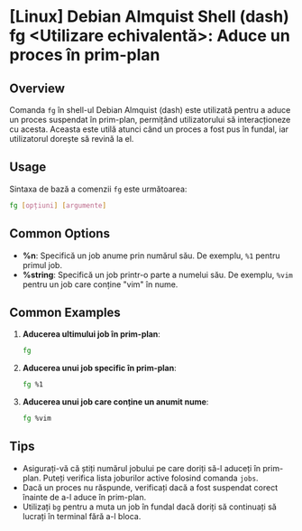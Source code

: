 # [Linux] Debian Almquist Shell (dash) fg <Utilizare echivalentă>: Aduce un proces în prim-plan

## Overview
Comanda `fg` în shell-ul Debian Almquist (dash) este utilizată pentru a aduce un proces suspendat în prim-plan, permițând utilizatorului să interacționeze cu acesta. Aceasta este utilă atunci când un proces a fost pus în fundal, iar utilizatorul dorește să revină la el.

## Usage
Sintaxa de bază a comenzii `fg` este următoarea:

```bash
fg [opțiuni] [argumente]
```

## Common Options
- **%n**: Specifică un job anume prin numărul său. De exemplu, `%1` pentru primul job.
- **%string**: Specifică un job printr-o parte a numelui său. De exemplu, `%vim` pentru un job care conține "vim" în nume.

## Common Examples
1. **Aducerea ultimului job în prim-plan**:
   ```bash
   fg
   ```

2. **Aducerea unui job specific în prim-plan**:
   ```bash
   fg %1
   ```

3. **Aducerea unui job care conține un anumit nume**:
   ```bash
   fg %vim
   ```

## Tips
- Asigurați-vă că știți numărul jobului pe care doriți să-l aduceți în prim-plan. Puteți verifica lista joburilor active folosind comanda `jobs`.
- Dacă un proces nu răspunde, verificați dacă a fost suspendat corect înainte de a-l aduce în prim-plan.
- Utilizați `bg` pentru a muta un job în fundal dacă doriți să continuați să lucrați în terminal fără a-l bloca.